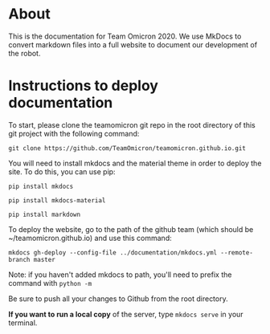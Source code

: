 # About

This is the documentation for Team Omicron 2020. We use MkDocs to convert markdown files into a full website to document 
our development of the robot.

# Instructions to deploy documentation

To start, please clone the teamomicron git repo in the root directory of this git project with the following command:

`git clone https://github.com/TeamOmicron/teamomicron.github.io.git`

You will need to install mkdocs and the material theme in order to deploy the site. To do this, you can use pip:

`pip install mkdocs`

`pip install mkdocs-material`

`pip install markdown`

To deploy the website, go to the path of the github team (which should be ~/teamomicron.github.io) and use this command:

`mkdocs gh-deploy --config-file ../documentation/mkdocs.yml --remote-branch master`

Note: if you haven't added mkdocs to path, you'll need to prefix the command with `python -m`

Be sure to push all your changes to Github from the root directory.

**If you want to run a local copy** of the server, type `mkdocs serve` in your terminal.
